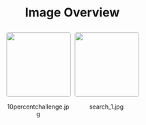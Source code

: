 <h1 style ="text-align: center;"> Image Overview </h1>
<div style="display: flex;
flex-wrap: wrap;
gap: 10px;
justify-content: center;
padding: 10px;" >
<div style="flex: 1 1 calc(33.333% - 20px); /* Three images per row on large screens */
        max-width: 150px;
        text-align: center;" >
<img src="https://media.evkx.net/multimedia/guides/evsearch/10percentchallenge_xst.jpg" style="width: 150px;
height: auto;
border: 1px solid #ddd;
border-radius: 5px;
  ">
<p>10percentchallenge.jpg</p>
</div>
<div style="flex: 1 1 calc(33.333% - 20px); /* Three images per row on large screens */
        max-width: 150px;
        text-align: center;" >
<img src="https://media.evkx.net/multimedia/guides/evsearch/search_1_xst.jpg" style="width: 150px;
height: auto;
border: 1px solid #ddd;
border-radius: 5px;
  ">
<p>search_1.jpg</p>
</div>
</div>
